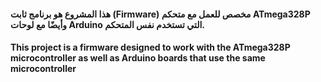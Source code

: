 
#### هذا المشروع هو برنامج ثابت (Firmware) مخصص للعمل مع متحكم ATmega328P وأيضًا مع لوحات Arduino التي تستخدم نفس المتحكم. 

#### This project is a firmware designed to work with the ATmega328P microcontroller as well as Arduino boards that use the same microcontroller
